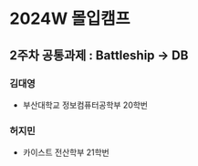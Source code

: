 # 2024W 몰입캠프 

## 2주차 공통과제 : Battleship -> DB

### 김대영
- 부산대학교 정보컴퓨터공학부 20학번

### 허지민
- 카이스트 전산학부 21학번